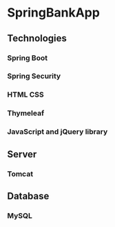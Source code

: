 # SpringBankApp
## Technologies
### Spring Boot
### Spring Security
### HTML CSS
### Thymeleaf
### JavaScript and jQuery library
## Server 
### Tomcat
## Database
### MySQL


